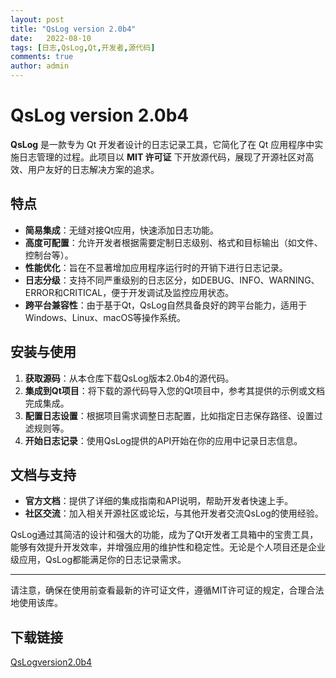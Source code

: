 ```yaml
---
layout: post
title: "QsLog version 2.0b4"
date:   2022-08-10
tags: [日志,QsLog,Qt,开发者,源代码]
comments: true
author: admin
---
```

# QsLog version 2.0b4

**QsLog** 是一款专为 Qt 开发者设计的日志记录工具，它简化了在 Qt 应用程序中实施日志管理的过程。此项目以 **MIT 许可证** 下开放源代码，展现了开源社区对高效、用户友好的日志解决方案的追求。

## 特点

- **简易集成**：无缝对接Qt应用，快速添加日志功能。
- **高度可配置**：允许开发者根据需要定制日志级别、格式和目标输出（如文件、控制台等）。
- **性能优化**：旨在不显著增加应用程序运行时的开销下进行日志记录。
- **日志分级**：支持不同严重级别的日志区分，如DEBUG、INFO、WARNING、ERROR和CRITICAL，便于开发调试及监控应用状态。
- **跨平台兼容性**：由于基于Qt，QsLog自然具备良好的跨平台能力，适用于Windows、Linux、macOS等操作系统。

## 安装与使用

1. **获取源码**：从本仓库下载QsLog版本2.0b4的源代码。
2. **集成到Qt项目**：将下载的源代码导入您的Qt项目中，参考其提供的示例或文档完成集成。
3. **配置日志设置**：根据项目需求调整日志配置，比如指定日志保存路径、设置过滤规则等。
4. **开始日志记录**：使用QsLog提供的API开始在你的应用中记录日志信息。

## 文档与支持

- **官方文档**：提供了详细的集成指南和API说明，帮助开发者快速上手。
- **社区交流**：加入相关开源社区或论坛，与其他开发者交流QsLog的使用经验。

QsLog通过其简洁的设计和强大的功能，成为了Qt开发者工具箱中的宝贵工具，能够有效提升开发效率，并增强应用的维护性和稳定性。无论是个人项目还是企业级应用，QsLog都能满足你的日志记录需求。

---

请注意，确保在使用前查看最新的许可证文件，遵循MIT许可证的规定，合理合法地使用该库。

## 下载链接

[QsLogversion2.0b4](https://pan.quark.cn/s/d6b5a44b63b1)